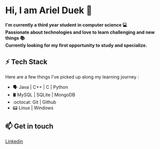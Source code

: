 # Hi, I am Ariel Duek  👋

**I'm currently a third year student in computer science :computer:\
Passionate about technologies and love to learn challenging and new things :books:\
Currently looking for my first opportunity to study and specialize.**

## ⚡ Tech Stack
Here are a few things I've picked up along my learning journey :
* 🗣 Java | C++ | C | Python
* 🛢️ MySQL | SQLite | MongoDB 
* :octocat: Git | Github 
* 📟 Linux | Windows

## 📫 Get in touch
[Linkedin](https://www.linkedin.com/in/arielduek/) 




<!--
**ArielDuek/ArielDuek** is a ✨ _special_ ✨ repository because its `README.md` (this file) appears on your GitHub profile.

Here are some ideas to get you started:

- 🔭 I’m currently working on ...
- 🌱 I’m currently learning ...
- 👯 I’m looking to collaborate on ...
- 🤔 I’m looking for help with ...
- 💬 Ask me about ...
- 📫 How to reach me: ...
- 😄 Pronouns: ...
- ⚡ Fun fact: ...
-->
